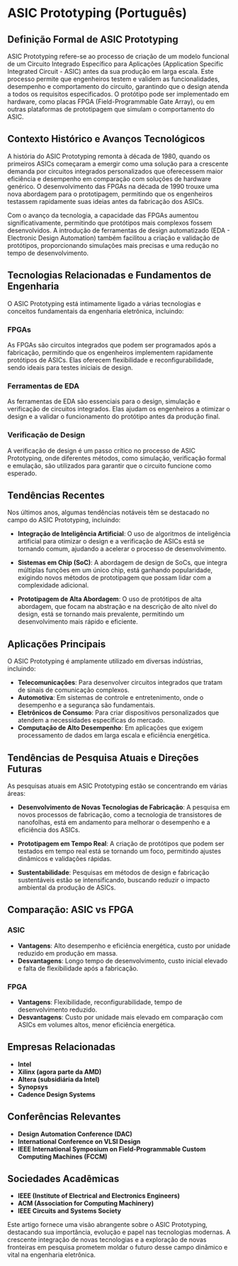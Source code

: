 # ASIC Prototyping (Português)

## Definição Formal de ASIC Prototyping

ASIC Prototyping refere-se ao processo de criação de um modelo funcional de um Circuito Integrado Específico para Aplicações (Application Specific Integrated Circuit - ASIC) antes da sua produção em larga escala. Este processo permite que engenheiros testem e validem as funcionalidades, desempenho e comportamento do circuito, garantindo que o design atenda a todos os requisitos especificados. O protótipo pode ser implementado em hardware, como placas FPGA (Field-Programmable Gate Array), ou em outras plataformas de prototipagem que simulam o comportamento do ASIC.

## Contexto Histórico e Avanços Tecnológicos

A história do ASIC Prototyping remonta à década de 1980, quando os primeiros ASICs começaram a emergir como uma solução para a crescente demanda por circuitos integrados personalizados que oferecessem maior eficiência e desempenho em comparação com soluções de hardware genérico. O desenvolvimento das FPGAs na década de 1990 trouxe uma nova abordagem para o prototipagem, permitindo que os engenheiros testassem rapidamente suas ideias antes da fabricação dos ASICs.

Com o avanço da tecnologia, a capacidade das FPGAs aumentou significativamente, permitindo que protótipos mais complexos fossem desenvolvidos. A introdução de ferramentas de design automatizado (EDA - Electronic Design Automation) também facilitou a criação e validação de protótipos, proporcionando simulações mais precisas e uma redução no tempo de desenvolvimento.

## Tecnologias Relacionadas e Fundamentos de Engenharia

O ASIC Prototyping está intimamente ligado a várias tecnologias e conceitos fundamentais da engenharia eletrônica, incluindo:

### FPGAs

As FPGAs são circuitos integrados que podem ser programados após a fabricação, permitindo que os engenheiros implementem rapidamente protótipos de ASICs. Elas oferecem flexibilidade e reconfigurabilidade, sendo ideais para testes iniciais de design.

### Ferramentas de EDA

As ferramentas de EDA são essenciais para o design, simulação e verificação de circuitos integrados. Elas ajudam os engenheiros a otimizar o design e a validar o funcionamento do protótipo antes da produção final.

### Verificação de Design

A verificação de design é um passo crítico no processo de ASIC Prototyping, onde diferentes métodos, como simulação, verificação formal e emulação, são utilizados para garantir que o circuito funcione como esperado.

## Tendências Recentes

Nos últimos anos, algumas tendências notáveis têm se destacado no campo do ASIC Prototyping, incluindo:

- **Integração de Inteligência Artificial**: O uso de algoritmos de inteligência artificial para otimizar o design e a verificação de ASICs está se tornando comum, ajudando a acelerar o processo de desenvolvimento.

- **Sistemas em Chip (SoC)**: A abordagem de design de SoCs, que integra múltiplas funções em um único chip, está ganhando popularidade, exigindo novos métodos de prototipagem que possam lidar com a complexidade adicional.

- **Prototipagem de Alta Abordagem**: O uso de protótipos de alta abordagem, que focam na abstração e na descrição de alto nível do design, está se tornando mais prevalente, permitindo um desenvolvimento mais rápido e eficiente.

## Aplicações Principais

O ASIC Prototyping é amplamente utilizado em diversas indústrias, incluindo:

- **Telecomunicações**: Para desenvolver circuitos integrados que tratam de sinais de comunicação complexos.
- **Automotiva**: Em sistemas de controle e entretenimento, onde o desempenho e a segurança são fundamentais.
- **Eletrônicos de Consumo**: Para criar dispositivos personalizados que atendem a necessidades específicas do mercado.
- **Computação de Alto Desempenho**: Em aplicações que exigem processamento de dados em larga escala e eficiência energética.

## Tendências de Pesquisa Atuais e Direções Futuras

As pesquisas atuais em ASIC Prototyping estão se concentrando em várias áreas:

- **Desenvolvimento de Novas Tecnologias de Fabricação**: A pesquisa em novos processos de fabricação, como a tecnologia de transistores de nanofolhas, está em andamento para melhorar o desempenho e a eficiência dos ASICs.

- **Prototipagem em Tempo Real**: A criação de protótipos que podem ser testados em tempo real está se tornando um foco, permitindo ajustes dinâmicos e validações rápidas.

- **Sustentabilidade**: Pesquisas em métodos de design e fabricação sustentáveis estão se intensificando, buscando reduzir o impacto ambiental da produção de ASICs.

## Comparação: ASIC vs FPGA

### ASIC

- **Vantagens**: Alto desempenho e eficiência energética, custo por unidade reduzido em produção em massa.
- **Desvantagens**: Longo tempo de desenvolvimento, custo inicial elevado e falta de flexibilidade após a fabricação.

### FPGA

- **Vantagens**: Flexibilidade, reconfigurabilidade, tempo de desenvolvimento reduzido.
- **Desvantagens**: Custo por unidade mais elevado em comparação com ASICs em volumes altos, menor eficiência energética.

## Empresas Relacionadas

- **Intel**
- **Xilinx (agora parte da AMD)**
- **Altera (subsidiária da Intel)**
- **Synopsys**
- **Cadence Design Systems**

## Conferências Relevantes

- **Design Automation Conference (DAC)**
- **International Conference on VLSI Design**
- **IEEE International Symposium on Field-Programmable Custom Computing Machines (FCCM)**

## Sociedades Acadêmicas

- **IEEE (Institute of Electrical and Electronics Engineers)**
- **ACM (Association for Computing Machinery)**
- **IEEE Circuits and Systems Society**

Este artigo fornece uma visão abrangente sobre o ASIC Prototyping, destacando sua importância, evolução e papel nas tecnologias modernas. A crescente integração de novas tecnologias e a exploração de novas fronteiras em pesquisa prometem moldar o futuro desse campo dinâmico e vital na engenharia eletrônica.